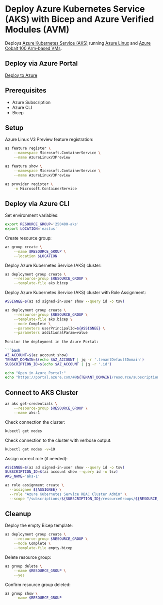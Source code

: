 # Deploy Azure Kubernetes Service (AKS) with Bicep and Azure Verified Modules (AVM)

Deploys [Azure Kubernetes Service (AKS)](https://learn.microsoft.com/azure/aks/what-is-aks) running [Azure Linux](https://learn.microsoft.com/azure/aks/use-azure-linux) and [Azure Cobalt 100 Arm-based VMs](https://learn.microsoft.com/azure/virtual-machines/sizes/cobalt-overview).

## Deploy via Azure Portal

[Deploy to Azure](https://portal.azure.com/#create/Microsoft.Template/uri/https%3A%2F%2Fraw.githubusercontent.com%2FAzure-Samples%2Fazure-opensource-labs%2Fmain%2Fcloud-native%2Faks-arm%2Faks.json)

## Prerequisites

- Azure Subscription
- Azure CLI
- Bicep

## Setup

Azure Linux V3 Preview feature registration:

```bash
az feature register \
    --namespace Microsoft.ContainerService \
    --name AzureLinuxV3Preview
```

```bash
az feature show \
    --namespace Microsoft.ContainerService \
    --name AzureLinuxV3Preview
```

```bash
az provider register \
    -n Microsoft.ContainerService
```

## Deploy via Azure CLI

Set environment variables:

```bash
export RESOURCE_GROUP='250400-aks'
export LOCATION='eastus'
```

Create resource group:

```bash
az group create \
    --name $RESOURCE_GROUP \
    --location $LOCATION
```

Deploy Azure Kubernetes Service (AKS) cluster:

```bash
az deployment group create \
    --resource-group $RESOURCE_GROUP \
    --template-file aks.bicep
```

Deploy Azure Kubernetes Service (AKS) cluster with Role Assignment:

```bash
ASSIGNEE=$(az ad signed-in-user show --query id -o tsv)

az deployment group create \
    --resource-group $RESOURCE_GROUP \
    --template-file aks.bicep \
    --mode Complete \
    --parameters userPrincipalId=${ASSIGNEE} \
    --parameters additionalParam=value
    
Monitor the deployment in the Azure Portal:

```bash
AZ_ACCOUNT=$(az account show)
TENANT_DOMAIN=$(echo $AZ_ACCOUNT | jq -r '.tenantDefaultDomain')
SUBSCRIPTION_ID=$(echo $AZ_ACCOUNT | jq -r '.id')

echo "Open in Azure Portal:"
echo "https://portal.azure.com/#@${TENANT_DOMAIN}/resource/subscriptions/${SUBSCRIPTION_ID}/resourceGroups/${RESOURCE_GROUP}/deployments"
```

## Connect to AKS Cluster

```bash
az aks get-credentials \
    --resource-group $RESOURCE_GROUP \
    --name aks-1
```

Check connection the cluster:

```bash
kubectl get nodes
```

Check connection to the cluster with verbose output:

```bash
kubectl get nodes -v=10
```

Assign correct role (if needed):

```bash
ASSIGNEE=$(az ad signed-in-user show --query id -o tsv)
SUBSCRIPTION_ID=$(az account show --query id -o tsv)
AKS_NAME='aks-1'

az role assignment create \
  --assignee ${ASSIGNEE} \
  --role "Azure Kubernetes Service RBAC Cluster Admin" \
  --scope "/subscriptions/${SUBSCRIPTION_ID}/resourceGroups/${RESOURCE_GROUP}/providers/Microsoft.ContainerService/managedClusters/${AKS_NAME}"
```

## Cleanup

Deploy the empty Bicep template:

```bash
az deployment group create \
    --resource-group $RESOURCE_GROUP \
    --mode Complete \
    --template-file empty.bicep
```

Delete resource group:

```bash
az group delete \
    --name $RESOURCE_GROUP \
    --yes
```

Confirm resource group deleted:

```bash
az group show \
    --name $RESOURCE_GROUP
```
